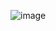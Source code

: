 ![image](https://user-images.githubusercontent.com/106614070/224589241-39a48527-b4dd-4a2d-b438-19b907b211c9.png)

